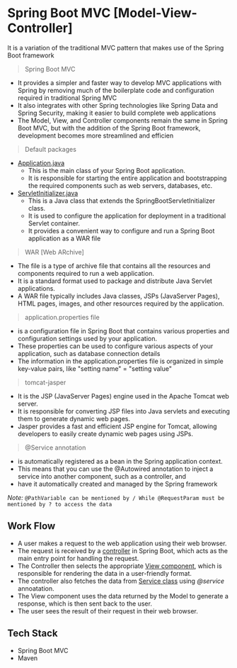 # Spring Boot MVC [Model-View-Controller]

It is a variation of the traditional MVC pattern that makes use of the Spring Boot framework

> Spring Boot MVC
- It provides a simpler and faster way to develop MVC applications with Spring by removing much of the boilerplate code and configuration required in traditional Spring MVC
- It also integrates with other Spring technologies like Spring Data and Spring Security, making it easier to build complete web applications
- The Model, View, and Controller components remain the same in Spring Boot MVC, but with the addition of the Spring Boot framework, development becomes more streamlined and efficien

> Default packages
 - [Application.java](https://github.com/Shrivishnu22/Virtusa_LP/blob/master/SpringBootMVC/src/main/java/com/example/demo/MvcspringApplication.java)
      * This is the main class of your Spring Boot application.
      * It is responsible for starting the entire application and bootstrapping the required components such as web servers, databases, etc.
 - [ServletInitializer.java](https://github.com/Shrivishnu22/Virtusa_LP/blob/master/SpringBootMVC/src/main/java/com/example/demo/ServletInitializer.java)
      * This is a Java class that extends the SpringBootServletInitializer class. 
      * It is used to configure the application for deployment in a traditional Servlet container.
      * It provides a convenient way to configure and run a Spring Boot application as a WAR file

> WAR [Web ARchive]
- The file is a type of archive file that contains all the resources and components required to run a web application. 
- It is a standard format used to package and distribute Java Servlet applications. 
- A WAR file typically includes Java classes, JSPs (JavaServer Pages), HTML pages, images, and other resources required by the application.

> application.properties file
-  is a configuration file in Spring Boot that contains various properties and configuration settings used by your application. 
-  These properties can be used to configure various aspects of your application, such as database connection details
-  The information in the application.properties file is organized in simple key-value pairs, like "setting name" = "setting value"

> tomcat-jasper
- It is the JSP (JavaServer Pages) engine used in the Apache Tomcat web server. 
- It is responsible for converting JSP files into Java servlets and executing them to generate dynamic web pages. 
- Jasper provides a fast and efficient JSP engine for Tomcat, allowing developers to easily create dynamic web pages using JSPs.

>  @Service annotation
- is automatically registered as a bean in the Spring application context. 
- This means that you can use the @Autowired annotation to inject a service into another component, such as a controller, and
- have it automatically created and managed by the Spring framework

*Note:*
``` @PathVariable can be mentioned by / While @RequestParam must be mentioned by ? to access the data ```

## Work Flow
- A user makes a request to the web application using their web browser.
- The request is received by a [controller](https://github.com/Shrivishnu22/Virtusa_LP/blob/master/SpringBootMVC/src/main/java/com/example/demo/controller/WelcomeController.java) in Spring Boot, which acts as the main entry point for handling the request.
- The Controller then selects the appropriate [View component](https://github.com/Shrivishnu22/Virtusa_LP/blob/master/SpringBootMVC/src/main/webapp/views/welcomepage.jsp), which is responsible for rendering the data in a user-friendly format.
- The controller also fetches the data from [Service class](https://github.com/Shrivishnu22/Virtusa_LP/blob/master/SpringBootMVC/src/main/java/com/example/demo/service/WelcomeService.java) using *@service* annoatation.
- The View component uses the data returned by the Model to generate a response, which is then sent back to the user.
- The user sees the result of their request in their web browser.


## Tech Stack 
- Spring Boot MVC
- Maven
